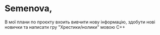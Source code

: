# Semenova, 
В мої плани по проєкту вхоить вивчити нову інформацію, здобути нові новички та написати гру "Хрестики/нолики" мовою С++
